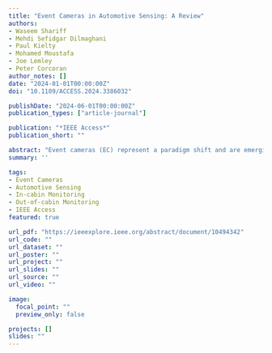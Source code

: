 ```yaml
---
title: "Event Cameras in Automotive Sensing: A Review"
authors:
- Waseem Shariff
- Mehdi Sefidgar Dilmaghani
- Paul Kielty
- Mohamed Moustafa
- Joe Lemley
- Peter Corcoran
author_notes: []
date: "2024-01-01T00:00:00Z"
doi: "10.1109/ACCESS.2024.3386032"

publishDate: "2024-06-01T00:00:00Z"
publication_types: ["article-journal"]

publication: "*IEEE Access*"
publication_short: ""

abstract: "Event cameras (EC) represent a paradigm shift and are emerging as valuable tools in the automotive industry, particularly for in-cabin and out-of-cabin monitoring. These cameras capture pixel intensity changes as ’events’ with ultra-low latency, making them suitable for real-time applications. In the context of in-cabin monitoring, EC offer a solution for driver and passenger tracking, enhancing safety and comfort. For out-of-cabin monitoring, they excel in tracking objects and detecting potential hazards on the road. This article explores the applications, benefits, and challenges of event cameras in these two critical domains within the automotive industry. This review also highlights relevant datasets and methodologies, enabling researchers to make informed decisions tailored to their specific vehicular technology and to place their work in the broader context of EC sensing. Through an exploration of the hardware, the complexities of data processing, and customized algorithms for both in-cabin and out-of-cabin surveillance, this paper outlines a framework encompassing methodologies, tools, and datasets critical for the implementation of event camera sensing in automotive systems."
summary: ''

tags:
- Event Cameras
- Automotive Sensing
- In-cabin Monitoring
- Out-of-cabin Monitoring
- IEEE Access
featured: true

url_pdf: "https://ieeexplore.ieee.org/abstract/document/10494342"
url_code: ""
url_dataset: ""
url_poster: ""
url_project: ""
url_slides: ""
url_source: ""
url_video: ""

image:
  focal_point: ""
  preview_only: false

projects: []
slides: ""
---
```


